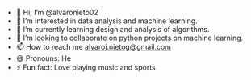 - 👋 Hi, I’m @alvaronieto02
- 👀 I’m interested in data analysis and machine learning.
- 🌱 I’m currently learning design and analysis of algorithms.
- 💞️ I’m looking to collaborate on python projects on machine learning.
- 📫 How to reach me alvaroj.nietog@gmail.com
- 😄 Pronouns: He
- ⚡ Fun fact: Love playing music and sports
  

<!---
alvaronieto02/alvaronieto02 is a ✨ special ✨ repository because its `README.md` (this file) appears on your GitHub profile.
You can click the Preview link to take a look at your changes.
--->
